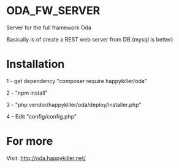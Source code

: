 # ODA_FW_SERVER
Server for the full framework Oda

Basically is of create a REST web server from DB (mysql is better) 

# Installation
1 - get dependency "composer require happykiller/oda"

2 - "npm install"

3 - "php vendor/happykiller/oda/deploy/installer.php"

4 - Edit "config/config.php"

# For more
Visit: http://oda.happykiller.net/